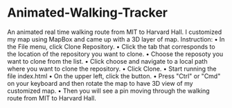 # Animated-Walking-Tracker
An animated real time walking route from MIT to Harvard Hall. I customized my map using MapBox and came up with a 3D layer of map.
Instruction: 
	• In the File menu, click Clone Repository.
	• Click the tab that corresponds to the location of the repository you want to clone.
	• Choose the reposoty you want to clone from the list.
	• Click choose and navigate to a local path where you want to clone the repository.
	• Click Clone.
	• Start running the file index.html
	• On the upper left, click the button.
	• Press "Ctrl" or "Cmd" on your keyboard and then rotate the map to have 3D view of my customized map.
	• Then you will see a pin moving through the walking route from MIT to Harvard Hall. 

